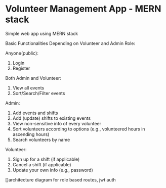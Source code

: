 # Volunteer Management App - MERN stack

Simple web app using MERN stack

Basic Functionalities Depending on Volunteer and Admin Role:

Anyone(public):

1. Login
2. Register

Both Admin and Volunteer:

1. View all events
2. Sort/Search/Filter events

Admin:

1. Add events and shifts
2. Add (update) shifts to existing events
3. View non-sensitive info of every volunteer
4. Sort volunteers according to options (e.g., volunteered hours in ascending hours)
5. Search volunteers by name

Volunteer:

1. Sign up for a shift (if applicable)
2. Cancel a shift (if applicable)
3. Update your own info (e.g., password)


[]architecture diagram for role based routes, jwt auth